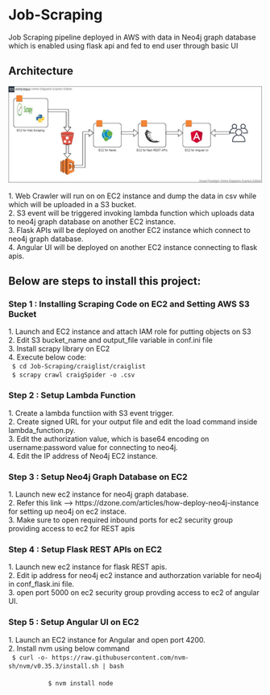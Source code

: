 # Job-Scraping
Job Scraping pipeline deployed in AWS with data in Neo4j graph database which is enabled using flask api and fed to end user through basic UI

## Architecture
![alt text](https://github.com/surjits254/Job-Scraping/blob/master/img/WebScraping_Architecture.jpg?raw=true)

<p>     1. Web Crawler will run on on EC2 instance and dump the data in csv while which will be uploaded in a S3 bucket. <br>
        2. S3 event will be triggered invoking lambda function which uploads data to neo4j graph database on another EC2 instance. <br>
        3. Flask APIs will be deployed on another EC2 instance which connect to neo4j graph database. <br>
        4. Angular UI will be deployed on another EC2 instance connecting to flask apis. </p>

## Below are steps to install this project:

### Step 1 : Installing Scraping Code on EC2 and Setting AWS S3 Bucket
<p> 1. Launch and EC2 instance and attach IAM role for putting objects on S3 <br>
    2. Edit S3 bucket_name and output_file variable in conf.ini file <br>
    3. Install scrapy library on EC2 <br>
    4. Execute below code: <br>
        <code> $ cd Job-Scraping/craiglist/craiglist </code> <br> 
        <code> $ scrapy crawl craigSpider -o <output_file you entered>.csv </code> </p>
        
### Step 2 : Setup Lambda Function
<p> 1. Create a lambda functiion with S3 event trigger. <br>
    2. Create signed URL for your output file and edit the load command inside lambda_function.py. <br>
    3. Edit the authorization value, which is base64 encoding on username:password value for connecting to neo4j. <br>
    4. Edit the IP address of Neo4j EC2 instance. </p>

### Step 3 : Setup Neo4j Graph Database on EC2
<p> 1. Launch new ec2 instance for neo4j graph database. <br>
    2. Refer this link --> https://dzone.com/articles/how-deploy-neo4j-instance for setting up neo4j on ec2 instace. <br>
    3. Make sure to open required inbound ports for ec2 security group providing access to ec2 for REST apis </p>

### Step 4 : Setup Flask REST APIs on EC2
<p> 1. Launch new ec2 instance for flask REST apis. <br>
    2. Edit ip address for neo4j ec2 instance and authorzation variable for neo4j in conf_flask.ini file. <br>
    3. open port 5000 on ec2 security group provding access to ec2 of angular UI. </p>

### Step 5 : Setup Angular UI on EC2
<p> 1. Launch an EC2 instance for Angular and open port 4200. <br>
    2. Install nvm using below command <br>
    <code> $ curl -o- https://raw.githubusercontent.com/nvm-sh/nvm/v0.35.3/install.sh | bash <br>
           $ nvm install node </code>
